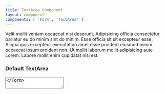 ```yaml
---
title: TextArea Component
layout: component
components: [ 'Form', 'TextArea' ]
---
```


<script>
  import { Form, TextArea, Preview } from '$lib/components'
</script>

Velit mollit veniam occaecat nisi deserunt. Adipisicing officia consectetur pariatur eu do minim sint do minim. Esse officia sit sit excepteur esse. Aliqua quis excepteur exercitation amet esse proident eiusmod minim occaecat ipsum proident non. Ut mollit laborum mollit adipisicing aute Lorem. Labore mollit enim cupidatat nisi est.

### Default TextArea

<Form on:submit>
  <TextArea
    name="message"
    label="Message"
    placeholder="Please enter your message"
  />
</Form>

### Hide Label

<Form on:submit>
  <TextArea
    hideLabel
    name="message"
    label="Message"
    placeholder="Please enter your message"
  />
</Form>

### With Description

<Form on:submit>
  <TextArea
    name="message"
    label="Message"
    placeholder="Please enter your message"
    description="Describe your problem, but stay objective!"
  />
</Form>

### With Character Counter

<Form on:submit>
  <TextArea
    name="message"
    label="Message"
    placeholder="Please enter your message"
    description="Describe your problem, but stay objective!"
    maxLength=100
  />
</Form>

### Required State

<Form on:submit>
  <TextArea
    required
    name="message"
    label="Message"
    placeholder="Please enter your message"
    description="Describe your problem, but stay objective!"
  />
</Form>

### Disabled State

<Form on:submit>
  <TextArea
    disabled
    name="message"
    label="Message"
    placeholder="Please enter your message"
    description="Describe your problem, but stay objective!"
  />
</Form>

### Warning State

<Form on:submit>
  <TextArea
    warning
    warningText="This is your last warning!"
    name="message"
    label="Message"
    placeholder="Please enter your message"
    description="Describe your problem, but stay objective!"
  />
</Form>

### Invalid State

<Form on:submit>
  <TextArea
    invalid
    invalidText="Your message is invalid!"
    name="message"
    label="Message"
    placeholder="Please enter your message"
    description="Describe your problem, but stay objective!"
  />
</Form>
